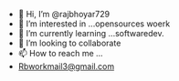 - 👋 Hi, I’m @rajbhoyar729
- 👀 I’m interested in ...opensources woerk
- 🌱 I’m currently learning ...softwaredev.
- 💞️ I’m looking to collaborate 
- 📫 How to reach me ...
- Rbworkmail3@gmail.com

<!---
rajbhoyar729/rajbhoyar729 is a ✨ special ✨ repository because its `README.md` (this file) appears on your GitHub profile.
You can click the Preview link to take a look at your changes.
--->
